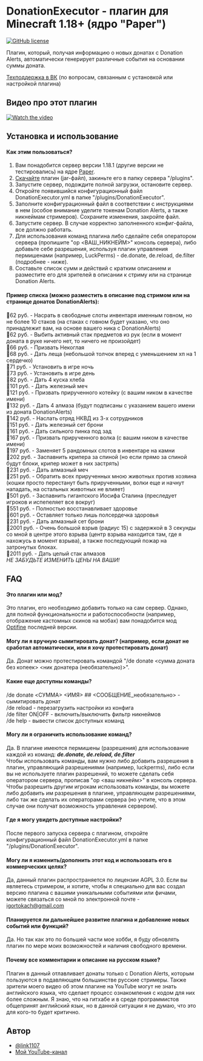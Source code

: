 
# DonationExecutor - плагин для Minecraft 1.18+ (ядро "Paper")
[![GitHub license](https://img.shields.io/github/license/link1107/DonationExecutor)](https://github.com/link1107/DonationExecutor)

Плагин, который, получая информацию о новых донатах с Donation Alerts, автоматически генерирует различные события на основании суммы доната.

[Техподдержка в ВК](https://vk.com/donationexecutor) (по вопросам, связанным с установкой или настройкой плагина)

## Видео про этот плагин
[![Watch the video](https://img.youtube.com/vi/48jP4qCb0pM/maxresdefault.jpg)](https://youtu.be/48jP4qCb0pM)

## Установка и использование

#### Как этим пользоваться?

1. Вам понадобится сервер версии 1.18.1 (другие версии не тестировались) на ядре [Paper](https://papermc.io/downloads).
2. [Скачайте](https://github.com/link1107/DonationExecutor/releases) плагин (jar-файл), закиньте его в папку сервера "/plugins".
3. Запустите сервер, подождите полной загрузки, остановите сервер.
4. Откройте появившийся конфигурационный файл DonationExecutor.yml в папке "/plugins/DonationExecutor".
5. Заполните конфигурационный файл в соответствии с инструкциями в нем (особое внимание уделите токенам Donation Alerts, а также никнеймам стримеров). Сохраните изменения, закройте файл.
6. Запустите сервер. В случае корректно заполненного конфиг-файла, все должно работать.
7. Для использования команд плагина либо сделайте себя оператором сервера (пропишите "op <ВАШ_НИКНЕЙМ>" консоль сервера), либо добавьте себе разрешения, используя плагин управления пермишенами (например, LuckPerms) - de.donate, de.reload, de.filter (подробнее - ниже).
8. Составьте список сумм и действий с кратким описанием и разместите его для зрителей в описании к стриму или на странице Donation Alerts.

#### Пример списка (можно разместить в описание под стримом или на странице донатов DonationAlerts):
🔴62 руб. - Насрать в свободные слоты инвентаря именным говном, но не более 10 стаков (на стаках с говном будет указано, что оно принадлежит вам, на основе вашего ника с DonationAlerts)
<br>🔴62 руб. - Выбить активный стак предметов из рук (если в момент доната в руке ничего нет, то ничего не произойдет)
<br>🔴66 руб. - Призвать Некоглая
<br>🔴68 руб. - Дать леща (небольшой толчок вперед с уменьшением хп на 1 сердечко)
<br>🔴71 руб. - Установить в игре ночь
<br>🔴73 руб. - Установить в игре день 
<br>🔴82 руб. - Дать 4 куска хлеба
<br>🔴101 руб. - Дать железный меч
<br>🔴121 руб. - Призвать прирученного котейку (с вашим ником в качестве имени)
<br>🔴132 руб. - Дать 4 алмаза (будут подписаны с указанием вашего имени из доната DonationAlerts)
<br>🔴142 руб. - Наслать отряд НКВД из 3-х сотрудников
<br>🔴151 руб. - Дать железный сет брони
<br>🔴161 руб. - Дать сильного пинка под зад
<br>🔴167 руб. - Призвать прирученного волка (с вашим ником в качестве имени)
<br>🔴197 руб. - Заменяет 5 рандомных слотов в инвентаре на камни
<br>🔴202 руб. - Заспавнить крипера за спиной (но если прямо за спиной будут блоки, крипер может в них застрять)
<br>🔴231 руб. - Дать алмазный меч
<br>🔴251 руб. - Обратить всех прирученных мною животных против хозяина (кошки просто перестанут быть прирученными, волки еще и начнут нападать, на остальных животных не влияет)
<br>🔴501 руб. - Заспавнить гигантского Иосифа Сталина (преследует игроков и испепеляет все вокруг)
<br>🔴551 руб. - Полностью восстанавливает здоровье
<br>🔴601 руб. - Оставляет только лишь полсердечка здоровья
<br>🔴231 руб. - Дать алмазный сет брони
<br>🔴2001 руб. - Очень большой взрыв (радиус 15) с задержкой в 3 секунды со мной в центре этого взрыва (центр взрыва находится там, где я нахожусь в момент взрыва), а также последующий пожар на затронутых блоках.
<br>🔴2011 руб. - Дать целый стак алмазов<br>
<i>НЕ ЗАБУДЬТЕ ИЗМЕНИТЬ ЦЕНЫ НА ВАШИ!</i>
<br>
## FAQ

#### Это плагин или мод?
Это плагин, его необходимо добавить только на сам сервер. Однако, для полной функциональности и работоспособности (например, отображение кастомных скинов на мобах) вам понадобится мод [Optifine](https://optifine.net/downloads) последней версии.

#### Могу ли я вручную сымитировать донат? (например, если донат не сработал автоматически, или я хочу протестировать донат)
Да. Донат можно протестировать командой "/de donate <сумма доната без копеек> <ник донатера (необязательно)>".

#### Какие еще доступны команды?
/de donate <СУММА> <ИМЯ> ## <СООБЩЕНИЕ_необязательно> - сымитировать донат<br>
/de reload - перезагрузить настройки из конфига<br>
/de filter ON|OFF - включить/выключить фильтр никнеймов<br>
/de help - вывести список доступных команд

#### Могу ли я ограничить использование команд?
Да. В плагине имеются пермишены (разрешения) для использование каждой из команд: **_de.donate, de.reload, de.filter<br>_**
Чтобы использовать команды, вам нужно либо добавить разрешения в плагин, управляющий разрешениями (например, luckperms), либо
если вы не используете плагин разрешений, то можете сделать себя оператором сервера, прописав "op <ваш никнейм>" в консоль сервера.
Чтобы разрешить другим игрокам использовать команды, вы можете либо добавить им разрешения в плагине, управляющем разрешениями, 
либо так же сделать их операторами сервера (но учтите, что в этом случае они получат возможность управления сервером).



#### Где я могу увидеть доступные настройки?
После первого запуска сервера с плагином, откройте конфигурационный файл DonationExecutor.yml в папке "/plugins/DonationExecutor".

#### Могу ли я изменить/дополнить этот код и использовать его в коммерческих целях?
Да, данный плагин распространяется по лицензии AGPL 3.0. Если вы являетесь стримером, и хотите, чтобы я специально для вас создал версию плагина с вашими уникальными событиями или фичами, можете связаться со мной по электронной почте - igortokach@gmail.com

#### Планируется ли дальнейшее развитие плагина и добавление новых событий или функций?
Да. Но так как это по большей части мое хобби, я буду обновлять плагин по мере моих возможностей и наличия свободного времени.

#### Почему все комментарии и описание на русском языке?
Плагин в данный отлавливает донаты только с Donation Alerts, которым пользуются в подавляющем большинстве русские стримеры. Также зрители моего видео об этом плагине на YouTube могут не знать английского языка, что сделает процесс ознакомления с кодом для них более сложным.
Я знаю, что на гитхабе и в среде программистов общепринят английский язык, но в данной ситуации я не думаю, что это для кого-то будет критично.

## Автор
- [@link1107](https://www.github.com/link1107)
- [Мой YouTube-канал](https://youtube.com/c/ИгорьЛинк)

